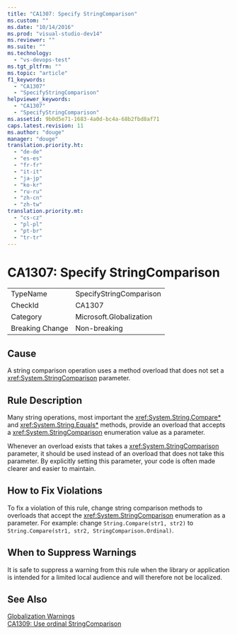 ```yaml
---
title: "CA1307: Specify StringComparison"
ms.custom: ""
ms.date: "10/14/2016"
ms.prod: "visual-studio-dev14"
ms.reviewer: ""
ms.suite: ""
ms.technology: 
  - "vs-devops-test"
ms.tgt_pltfrm: ""
ms.topic: "article"
f1_keywords: 
  - "CA1307"
  - "SpecifyStringComparison"
helpviewer_keywords: 
  - "CA1307"
  - "SpecifyStringComparison"
ms.assetid: 9b0d5e71-1683-4a0d-bc4a-68b2fbd8af71
caps.latest.revision: 11
ms.author: "douge"
manager: "douge"
translation.priority.ht: 
  - "de-de"
  - "es-es"
  - "fr-fr"
  - "it-it"
  - "ja-jp"
  - "ko-kr"
  - "ru-ru"
  - "zh-cn"
  - "zh-tw"
translation.priority.mt: 
  - "cs-cz"
  - "pl-pl"
  - "pt-br"
  - "tr-tr"
---
```

# CA1307: Specify StringComparison
|||  
|-|-|  
|TypeName|SpecifyStringComparison|  
|CheckId|CA1307|  
|Category|Microsoft.Globalization|  
|Breaking Change|Non-breaking|  
  
## Cause  
 A string comparison operation uses a method overload that does not set a <xref:System.StringComparison> parameter.  
  
## Rule Description  
 Many string operations, most important the <xref:System.String.Compare*> and <xref:System.String.Equals*> methods, provide an overload that accepts a <xref:System.StringComparison> enumeration value as a parameter.  
  
 Whenever an overload exists that takes a <xref:System.StringComparison> parameter, it should be used instead of an overload that does not take this parameter. By explicitly setting this parameter, your code is often made clearer and easier to maintain.  
  
## How to Fix Violations  
 To fix a violation of this rule, change string comparison methods to overloads that accept the <xref:System.StringComparison> enumeration as a parameter. For example: change `String.Compare(str1, str2)` to `String.Compare(str1, str2, StringComparison.Ordinal)`.  
  
## When to Suppress Warnings  
 It is safe to suppress a warning from this rule when the library or application is intended for a limited local audience and will therefore not be localized.  
  
## See Also  
 [Globalization Warnings](../codequality/globalization-warnings.md)   
 [CA1309: Use ordinal StringComparison](../codequality/ca1309--use-ordinal-stringcomparison.md)